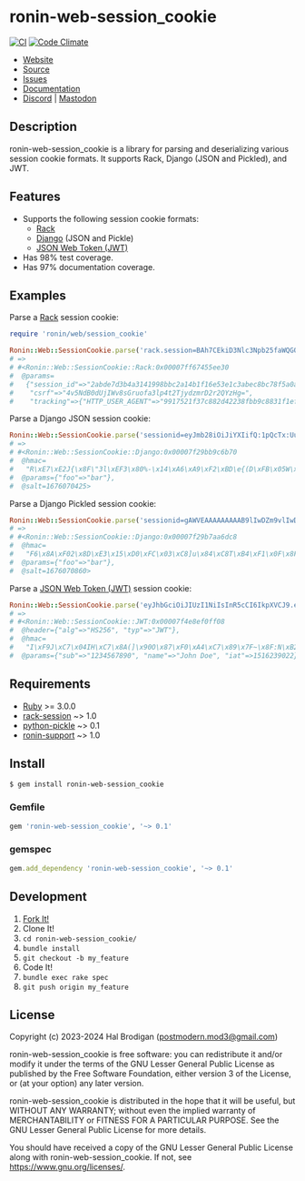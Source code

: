 # ronin-web-session_cookie

[![CI](https://github.com/ronin-rb/ronin-web-session_cookie/actions/workflows/ruby.yml/badge.svg)](https://github.com/ronin-rb/ronin-web-session_cookie/actions/workflows/ruby.yml)
[![Code Climate](https://codeclimate.com/github/ronin-rb/ronin-web-session_cookie.svg)](https://codeclimate.com/github/ronin-rb/ronin-web-session_cookie)

* [Website](https://ronin-rb.dev/)
* [Source](https://github.com/ronin-rb/ronin-web-session_cookie)
* [Issues](https://github.com/ronin-rb/ronin-web-session_cookie/issues)
* [Documentation](https://ronin-rb.dev/docs/ronin-web-session_cookie/frames)
* [Discord](https://discord.gg/6WAb3PsVX9) |
  [Mastodon](https://infosec.exchange/@ronin_rb)

## Description

ronin-web-session_cookie is a library for parsing and deserializing various
session cookie formats. It supports Rack, Django (JSON and Pickled), and JWT.

## Features

* Supports the following session cookie formats:
  * [Rack][rack-session]
  * [Django] \(JSON and Pickle\)
  * [JSON Web Token (JWT)][JWT]
* Has 98% test coverage.
* Has 97% documentation coverage.

## Examples

Parse a [Rack][rack-session] session cookie:

```ruby
require 'ronin/web/session_cookie'

Ronin::Web::SessionCookie.parse('rack.session=BAh7CEkiD3Nlc3Npb25faWQGOgZFVG86HVJhY2s6OlNlc3Npb246OlNlc3Npb25JZAY6D0BwdWJsaWNfaWRJIkUyYWJkZTdkM2I0YTMxNDE5OThiYmMyYTE0YjFmMTZlNTNlMWMzYWJlYzhiYzc4ZjVhMGFlMGUwODJmMjJlZGIxBjsARkkiCWNzcmYGOwBGSSIxNHY1TmRCMGRVaklXdjhzR3J1b2ZhM2xwNHQyVGp5ZHptckQycjJRWXpIZz0GOwBGSSINdHJhY2tpbmcGOwBGewZJIhRIVFRQX1VTRVJfQUdFTlQGOwBUSSItOTkxNzUyMWYzN2M4ODJkNDIyMzhmYmI5Yzg4MzFmMWVmNTAwNGQyYwY7AEY%3D--02184e43850f38a46c8f22ffb49f7f22be58e272')
# =>
# #<Ronin::Web::SessionCookie::Rack:0x00007ff67455ee30
#  @params=
#   {"session_id"=>"2abde7d3b4a3141998bbc2a14b1f16e53e1c3abec8bc78f5a0ae0e082f22edb1",
#    "csrf"=>"4v5NdB0dUjIWv8sGruofa3lp4t2TjydzmrD2r2QYzHg=",
#    "tracking"=>{"HTTP_USER_AGENT"=>"9917521f37c882d42238fbb9c8831f1ef5004d2c"}}>
```

Parse a Django JSON session cookie:

```ruby
Ronin::Web::SessionCookie.parse('sessionid=eyJmb28iOiJiYXIifQ:1pQcTx:UufiSnuPIjNs7zOAJS0UpqnyvRt7KET7BVes0I8LYbA')
# => 
# #<Ronin::Web::SessionCookie::Django:0x00007f29bb9c6b70
#  @hmac=
#   "R\xE7\xE2J{\x8F\"3l\xEF3\x80%-\x14\xA6\xA9\xF2\xBD\e{(D\xFB\x05W\xAC\xD0\x8F\va\xB0",
#  @params={"foo"=>"bar"},
#  @salt=1676070425>
```

Parse a Django Pickled session cookie:

```ruby
Ronin::Web::SessionCookie.parse('sessionid=gAWVEAAAAAAAAAB9lIwDZm9vlIwDYmFylHMu:1pQcay:RjaK8DKN4xXQ_APIXXWEyFS08Q-PGo6UlRBFpedFk9M')
# =>
# #<Ronin::Web::SessionCookie::Django:0x00007f29b7aa6dc8
#  @hmac=
#   "F6\x8A\xF02\x8D\xE3\x15\xD0\xFC\x03\xC8]u\x84\xC8T\xB4\xF1\x0F\x8F\x1A\x8E\x94\x95\x10E\xA5\xE7E\x93\xD3",
#  @params={"foo"=>"bar"},
#  @salt=1676070860>
```

Parse a [JSON Web Token (JWT)][JWT] session cookie:

```ruby
Ronin::Web::SessionCookie.parse('eyJhbGciOiJIUzI1NiIsInR5cCI6IkpXVCJ9.eyJzdWIiOiIxMjM0NTY3ODkwIiwibmFtZSI6IkpvaG4gRG9lIiwiaWF0IjoxNTE2MjM5MDIyfQ.SflKxwRJSMeKKF2QT4fwpMeJf36POk6yJV_adQssw5c')
# =>
# #<Ronin::Web::SessionCookie::JWT:0x00007f4e8ef0ff08
#  @header={"alg"=>"HS256", "typ"=>"JWT"},
#  @hmac=
#   "I\xF9J\xC7\x04IH\xC7\x8A(]\x90O\x87\xF0\xA4\xC7\x89\x7F~\x8F:N\xB2%V\x9DB\xCB0\xE5",
#  @params={"sub"=>"1234567890", "name"=>"John Doe", "iat"=>1516239022}>
```

## Requirements

* [Ruby] >= 3.0.0
* [rack-session] ~> 1.0
* [python-pickle] ~> 0.1
* [ronin-support] ~> 1.0

## Install

```shell
$ gem install ronin-web-session_cookie
```

### Gemfile

```ruby
gem 'ronin-web-session_cookie', '~> 0.1'
```

### gemspec

```ruby
gem.add_dependency 'ronin-web-session_cookie', '~> 0.1'
```

## Development

1. [Fork It!](https://github.com/ronin-rb/ronin-web-session_cookie/fork)
2. Clone It!
3. `cd ronin-web-session_cookie/`
4. `bundle install`
5. `git checkout -b my_feature`
6. Code It!
7. `bundle exec rake spec`
8. `git push origin my_feature`

## License

Copyright (c) 2023-2024 Hal Brodigan (postmodern.mod3@gmail.com)

ronin-web-session_cookie is free software: you can redistribute it and/or modify
it under the terms of the GNU Lesser General Public License as published
by the Free Software Foundation, either version 3 of the License, or
(at your option) any later version.

ronin-web-session_cookie is distributed in the hope that it will be useful,
but WITHOUT ANY WARRANTY; without even the implied warranty of
MERCHANTABILITY or FITNESS FOR A PARTICULAR PURPOSE.  See the
GNU Lesser General Public License for more details.

You should have received a copy of the GNU Lesser General Public License
along with ronin-web-session_cookie.  If not, see <https://www.gnu.org/licenses/>.

[Ruby]: https://www.ruby-lang.org
[rack-session]: https://github.com/rack/rack-session
[python-pickle]: https://github.com/postmodern/python-pickle#readme
[ronin-support]: https://github.com/ronin-rb/ronin-support#readme
[Django]: https://docs.djangoproject.com/en/4.1/topics/http/sessions/#using-cookie-based-sessions
[JWT]: https://jwt.io
